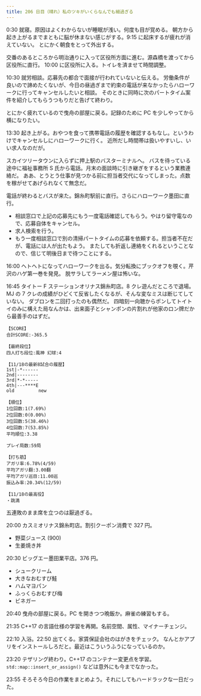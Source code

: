 ```yaml
---
title: 206 日目（晴れ）私のツキがいくらなんでも細過ぎる
---
```


0:30 就寝。原因はよくわからないが睡眠が浅い。何度も目が覚める。
朝方から起き上がるまでまともに脳が休まない感じがする。9:15 に起床するが疲れが消えていない。
とにかく朝食をとって外出する。

交番のあるところから明治通りに入って区役所方面に進む。源森橋を渡ってから区役所に直行。
10:00 に区役所に入る。トイレを済ませて時間調整。

10:30 就労相談。応募先の都合で面接が行われていないと伝える。
労働条件が良いので諦めたくないが、今日の昼過ぎまで約束の電話が来なかったらハローワークに行ってキャンセルしたいと相談。
そのときに同時に次のパートタイム案件を紹介してもらうつもりだと告げて終わり。

とにかく疲れているので曳舟の部屋に戻る。記録のために PC を少しやってから横になりたい。

13:30 起き上がる。おやつを食って携帯電話の履歴を確認するもなし。というわけでキャンセルしにハローワークに行く。
近所だし時間帯は扱いやすいし、いい求人なのだが。

スカイツリータウンに入らずに押上駅のバスターミナルへ。
バスを待っている途中に福祉事務所 S 氏から電話。月末の面談時に引き継ぎをするという業務連絡だ。
ああ、とうとう仕事が見つかる前に担当者交代になってしまった。点数を稼がせてあげられなくて無念だ。

電話が終わるとバスが来た。錦糸町駅前に直行。さらにハローワーク墨田に直行。

* 相談窓口で上記の応募先にもう一度電話確認してもらう。やはり留守電なので、応募自体をキャンセル。
* 求人検索を行う。
* もう一度相談窓口で別の清掃パートタイムの応募を依頼する。担当者不在だが、電話には人が出たもよう。
  またしても折返し連絡をくれるということなので、信じて明後日まで待つことにする。

16:00 ヘトヘトになってハローワークを出る。気分転換にブックオフを覗く。芹沢のハゲ第一巻を発見。
脱サラしてラーメン屋は怖いな。

16:45 タイトー F ステーションオリナス錦糸町店。8 クレ遊んだところで退場。
MJ の 7 クレの成績がひどくて反省したくなるが、そんな変なミスは断じてしていない。
ダブロンを二回打ったのも偶然だ。
四暗刻一向聴からポンしてトイトイのみに構えた局なんかは、出来面子とシャンポンの片割れが他家のロン牌だから最善手のはずだ。

```text
【SCORE】
合計SCORE:-365.5

【最終段位】
四人打ち段位:風神 幻球:4

【11/18の最新8試合の履歴】
1st|-*------
2nd|--------
3rd|*-*-----
4th|---****E
old         new

【順位】
1位回数:1(7.69%)
2位回数:0(0.00%)
3位回数:5(38.46%)
4位回数:7(53.85%)
平均順位:3.38

プレイ局数:59局

【打ち筋】
アガリ率:6.78%(4/59)
平均アガリ翻:3.00翻
平均アガリ巡目:11.00巡
振込み率:20.34%(12/59)

【11/18の最高役】
・跳満
```

五連敗のまま席を立つのは厭過ぎる。

20:00 カスミオリナス錦糸町店。割引クーポン消費で 327 円。

* 野菜ジュース (900)
* 生姜焼き丼

20:30 ビッグエー墨田業平店。376 円。

* シュークリーム
* 大きなおむすび鮭
* ハムマヨパン
* ふっくらおむすび梅
* ビネガー

20:40 曳舟の部屋に戻る。PC を開きつつ晩飯か。麻雀の練習もする。

21:35 C++17 の言語仕様の学習を再開。名前空間、属性、マイナーチェンジ。

22:10 入浴。22:50 出てくる。家賃保証会社のはがきをチェック。
なんとかアプリをインストールしろだと。最近はこういうふうになっているのか。

23:20 テザリング終わり。C++17 のコンテナー変更点を学習。
``std::map::insert_or_assign()`` などは意外にも今までなかった。

23:55 そろそろ今日の作業をまとめよう。それにしてもハードラックな一日だった。
